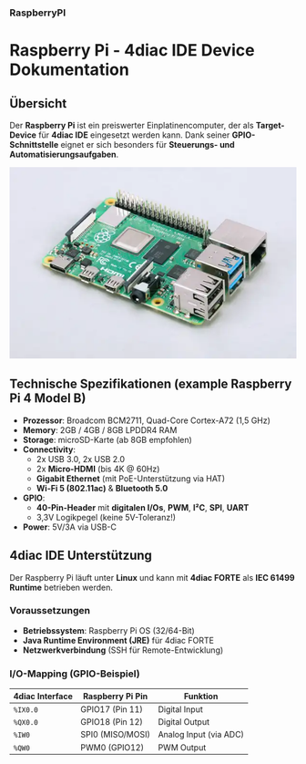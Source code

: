 ### RaspberryPI
# Raspberry Pi - 4diac IDE Device Dokumentation  

## Übersicht  
Der **Raspberry Pi** ist ein preiswerter Einplatinencomputer, der als **Target-Device** für **4diac IDE** eingesetzt werden kann. Dank seiner **GPIO-Schnittstelle** eignet er sich besonders für **Steuerungs- und Automatisierungsaufgaben**.  

![Raspberry Pi](RaspberryPI.png) 

## Technische Spezifikationen (example Raspberry Pi 4 Model B)  
- **Prozessor**: Broadcom BCM2711, Quad-Core Cortex-A72 (1,5 GHz)  
- **Memory**: 2GB / 4GB / 8GB LPDDR4 RAM  
- **Storage**: microSD-Karte (ab 8GB empfohlen)  
- **Connectivity**:  
  - 2x USB 3.0, 2x USB 2.0  
  - 2x **Micro-HDMI** (bis 4K @ 60Hz)  
  - **Gigabit Ethernet** (mit PoE-Unterstützung via HAT)  
  - **Wi-Fi 5 (802.11ac)** & **Bluetooth 5.0**  
- **GPIO**:  
  - **40-Pin-Header** mit **digitalen I/Os**, **PWM**, **I²C**, **SPI**, **UART**  
  - 3,3V Logikpegel (keine 5V-Toleranz!)  
- **Power**: 5V/3A via USB-C  

## 4diac IDE Unterstützung  
Der Raspberry Pi läuft unter **Linux** und kann mit **4diac FORTE** als **IEC 61499 Runtime** betrieben werden.  

### Voraussetzungen  
- **Betriebssystem**: Raspberry Pi OS (32/64-Bit)  
- **Java Runtime Environment (JRE)** für 4diac FORTE  
- **Netzwerkverbindung** (SSH für Remote-Entwicklung)  

### I/O-Mapping (GPIO-Beispiel)  
| 4diac Interface | Raspberry Pi Pin | Funktion |  
|----------------|------------------|----------|  
| `%IX0.0`       | GPIO17 (Pin 11)  | Digital Input |  
| `%QX0.0`       | GPIO18 (Pin 12)  | Digital Output |  
| `%IW0`         | SPI0 (MISO/MOSI) | Analog Input (via ADC) |  
| `%QW0`         | PWM0 (GPIO12)    | PWM Output |  
